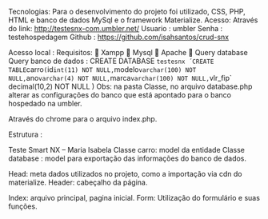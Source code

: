 Tecnologias:
Para o desenvolvimento do projeto foi utilizado, CSS, PHP, HTML e banco de dados MySql e o
framework Materialize.
Acesso:
Através do link: http://testesnx-com.umbler.net/
Usuario : umbler
Senha : testehospedagem
Github : https://github.com/isahsantos/crud-snx

Acesso local :
Requisitos:
 Xampp
 Mysql
 Apache
 Query database
Query banco de dados :
CREATE DATABASE ` testesnx ́
CREATE TABLE `carro` (
`id` int(11) NOT NULL,
`modelo` varchar(100) NOT NULL,
`ano` varchar(4) NOT NULL,
`marca` varchar(100) NOT NULL,
`vlr_fip` decimal(10,2) NOT NULL
)
Obs: na pasta Classe, no arquivo database.php alterar as configurações do banco que está
apontado para o banco hospedado na umbler.

Através do chrome para o arquivo index.php.

Estrutura :

Teste Smart NX – Maria Isabela
Classe carro: model da entidade
Classe database : model para exportação das informações do banco de dados.

Head: meta dados utilizados no projeto, como a importação via cdn do materialize.
Header: cabeçalho da página.

Index: arquivo principal, pagina inicial.
Form: Utilização do formulário e suas funções.
